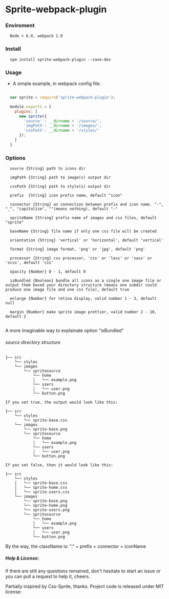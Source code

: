 # Sprite-webpack-plugin


### Enviroment

```
  Node < 6.0, webpack 1.0
```

### Install

```
  npm install sprite-webpack-plugin --save-dev
```

### Usage

- A simple example, in webpack config file:

```javascript

  var sprite = require('sprite-webpack-plugin');

  module.exports = {
    plugins: [
      new sprite({
        'source' : __dirname + '/source/',
        'imgPath': __dirname + '/images/',
        'cssPath': __dirname + '/styles/'
      });
    ]
  }

```

### Options

```
  source {String} path to icons dir

  imgPath {String} path to image(s) output dir

  cssPath {String} path to style(s) output dir

  prefix  {String} icon prefix name, default "icon"

  connector {String} an connection between prefix and icon name. "-", "_", "capitalize", ""(means nothing), default "-"

  spriteName {String} prefix name of images and css files, default "sprite"

  baseName {String} file name if only one css file will be created

  orientation {String} 'vertical' or 'horizontal', default 'vertical'

  format {String} image format, 'png' or 'jpg', default 'png'

  processor {String} css processor, 'css' or 'less' or 'sass' or 'scss', default 'css'

  opacity {Number} 0 - 1, default 0

  isBundled {Boolean} bundle all icons as a single one image file or output them based your directory structure (means one subdir could produce one image file and one css file), default true

  enlarge {Number} for retina display, valid number 1 - 3, default null

  margin {Number} make sprite image prettier, valid number 2 - 10, default 2


```


A more imaginable way to explainate option "isBundled"

###### source directory structure

```
├── src
    └── styles
    └── images
        └── spritesource
            └── home
            │   └── example.png
            └── users
            │   └── user.png
            └── button.png

If you set true, the output would look like this:

├── src
    └── styles
        └── sprite-base.css
    └── images
        └── sprite-base.png
        └── spritesource
            └── home
            │   └── example.png
            └── users
            │   └── user.png
            └── button.png

If you set false, then it would look like this:

├── src
    └── styles
    │   └── sprite-base.css
    │   └── sprite-home.css
    │   └── sprite-users.css
    └── images
        └── sprite-base.png
        └── sprite-home.png
        └── sprite-users.png
        └── spritesource
            └── home
            │   └── example.png
            └── users
            │   └── user.png
            └── button.png
```


By the way, the className is: "." + prefix + connector + iconName


##### Help & License:

If there are still any questions remained, don't hesitate to start an issue or you can pull a request to help it, cheers.

Partially inspired by Css-Sprite, thanks.
Project code is released under MIT license:

